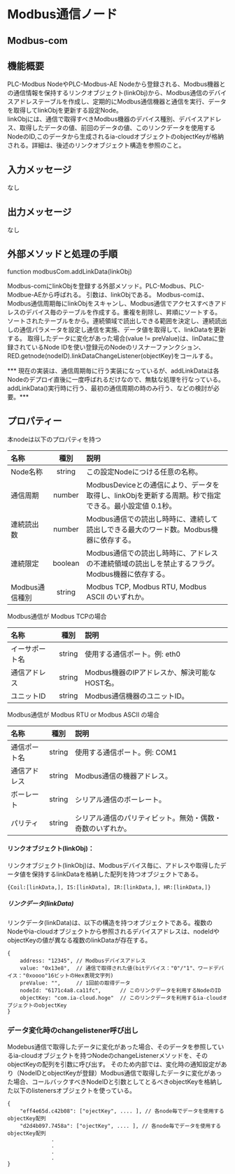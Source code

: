 # Modbus通信ノード

## Modbus-com

## 機能概要
PLC-Modbus NodeやPLC-Modbus-AE Nodeから登録される、Modbus機器との通信情報を保持するリンクオブジェクト(linkObj)から、Modbus通信のデバイスアドレステーブルを作成し、定期的にModbus通信機器と通信を実行、データを取得してlinkObjを更新する設定Node。  
linkObjには、通信で取得すべきModbus機器のデバイス種別、デバイスアドレス、取得したデータの値、前回のデータの値、このリンクデータを使用するNodeのID,このデータから生成されるia-cloudオブジェクトのobjectKeyが格納される。詳細は、後述のリンクオブジェクト構造を参照のこと。

## 入力メッセージ
なし  

## 出力メッセージ
なし

## 外部メソッドと処理の手順
function modbusCom.addLinkData(linkObj)

Modbus-comにlinkObjを登録する外部メソッド。PLC-Modbus、PLC-Modbue-AEから呼ばれる。
引数は、linkObjである。
Modbus-comは、Modbus通信周期毎にlinkObjをスキャンし、Modbus通信でアクセスすべきアドレスのデバイス毎のテーブルを作成する。重複を削除し、昇順にソートする。
ソートされたテーブルをから。連続領域で読出しできる範囲を決定し、連続読出しの通信パラメータを設定し通信を実施、データ値を取得して、linkDataを更新する。
取得したデータに変化があった場合(value != preValue)は、linDataに登録されているNode IDを使い登録元のNodeのリスナーファンクション、　RED.getnode(nodeID).linkDataChangeListener(objectKey)をコールする。

*** 現在の実装は、通信周期毎に行う実装になっているが、addLinkDataは各Nodeのデプロイ直後に一度呼ばれるだけなので、無駄な処理を行なっている。addLinkData()実行時に行う、最初の通信周期の時のみ行う、などの検討が必要。***

## プロパティー

本nodeは以下のプロパティを持つ

| 名称 | 種別 | 説明 |
|:----------|:-----:|:--------------------|
|Node名称|string| この設定Nodeにつける任意の名称。|
|通信周期|number|ModbusDeviceとの通信により、データを取得し、linkObjを更新する周期。秒で指定できる。最小設定値 0.1秒。|
|連続読出数|number|Modbus通信での読出し時時に、連続して読出しできる最大のワード数。Modbus機器に依存する。|
|連続限定|boolean|Modbus通信での読出し時時に、アドレスの不連続領域の読出しを禁止するフラグ。Modbus機器に依存する。|
|Modbus通信種別|string|Modbus TCP, Modbus RTU, Modbus ASCII のいずれか。|

Modbus通信が Modbus TCPの場合

| 名称 | 種別 | 説明 |
|:----------|:-----:|:--------------------|
|イーサポート名|string|使用する通信ポート。例: eth0|
|通信アドレス|string|Modbus機器のIPアドレスか、解決可能なHOST名。|
|ユニットID|string|Modbus通信機器のユニットID。|

Modbus通信が Modbus RTU or Modbus ASCII の場合

| 名称 | 種別 | 説明 |
|:----------|:-----:|:--------------------|
|通信ポート名|string|使用する通信ポート。例: COM1|
|通信アドレス|string|Modbus通信の機器アドレス。|
|ボーレート|string|シリアル通信のボーレート。|
|パリティ|string|シリアル通信のパリティビット。無効・偶数・奇数のいずれか。|

#### リンクオブジェクト(linkObj)：
リンクオブジェクト(linkObj)は、Modbusデバイス毎に、アドレスや取得したデータ値を保持するlinkDataを格納した配列を持つオブジェクトである。
```
{Coil:[linkData,], IS:[linkData], IR:[linkData,], HR:[linkData,]}
```
##### リンクデータ(linkData)  
リンクデータ(linkData)は、以下の構造を持つオブジェクトである。複数のNodeやia-cloudオブジェクトから参照されるデバイスアドレスは、nodeIdやobjectKeyの値が異なる複数のlinkDataが存在する。
```
{
    address: "12345", // Modbusデバイスアドレス
    value: "0x13e8",  // 通信で取得された値(bitデバイス："0"/"1"、ワードデバイス："0xoooo"16ビットのHex表現文字列)
    preValue: "",     // 1回前の取得データ
    nodeId: "6171c4a8.ca11fc",      // このリンクデータを利用するNodeのID
    objectKey: "com.ia-cloud.hoge"  // このリンクデータを利用するia-cloudオブジェクトのobjectKey
}
```
### データ変化時のchangelistener呼び出し  
Modebus通信で取得したデータに変化があった場合、そのデータを参照しているia-cloudオブジェクトを持つNodeのchangeListenerメソッドを、そのobjectKeyの配列を引数に呼び出す。
そのため内部では、変化時の通知設定があり（NodeIDとobjectKeyが登録）Modbus通信で取得したデータに変化があった場合、コールバックすべきNodeIDと引数としてとるべきobjectKeyを格納した以下のlistenersオブジェクトを使っている。
```
{
    "eff4e65d.c42b08": ["ojectKey", .... ], // 各node毎でデータを使用するobjectKey配列
    "d2d4b097.7458a": ["ojectKey", .... ], // 各node毎でデータを使用するobjectKey配列
              .
              .
              .
              .
}
```
